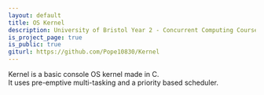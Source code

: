 ```yaml
---
layout: default
title: OS Kernel
description: University of Bristol Year 2 - Concurrent Computing Coursework 2 (COMS20001)
is_project_page: true
is_public: true
giturl: https://github.com/Pope10830/Kernel
---
```


Kernel is a basic console OS kernel made in C.  
It uses pre-emptive multi-tasking and a priority based scheduler.  
